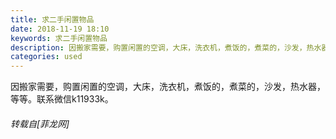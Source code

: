 ```yaml
---
title: 求二手闲置物品
date: 2018-11-19 18:10
keywords: 求二手闲置物品
description: 因搬家需要，购置闲置的空调，大床，洗衣机，煮饭的，煮菜的，沙发，热水器，等等。联系微信k11933k。
categories: used
---
```

<td class="t_f" id="postmessage_2311389">

<img alt="" border="0" onclick="" onmouseover="" smilieid="131" src="static/image/smiley/default/lol.gif"/>因搬家需要，购置闲置的空调，大床，洗衣机，煮饭的，煮菜的，沙发，热水器，等等。联系微信k11933k。</td>
###### 转载自[菲龙网]